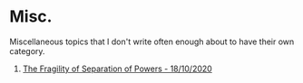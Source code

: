 # Misc.

Miscellaneous topics that I don't write often enough about to have their own category.

1. [The Fragility of Separation of Powers - 18/10/2020](./post1/post_1.md)
